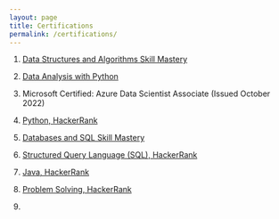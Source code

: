 ```yaml
---
layout: page
title: Certifications
permalink: /certifications/
---
```


1. [Data Structures and Algorithms Skill Mastery](https://moonshot-assets.s3.us-west-2.amazonaws.com/generated/dcea9f0d19c43acc80cce413bef842a8e5ccf737fcf94307835702fb399df621?AWSAccessKeyId=ASIAY7MGLG6ZF5HLVHZK&Expires=1736232131&Signature=Fifk6tnL9CGPOxP9%2Bm9VPPh9sTw%3D&x-amz-security-token=IQoJb3JpZ2luX2VjEGoaCXVzLXdlc3QtMiJHMEUCIQDdBBKZz8qVLw%2BCNpo2pUxxLVooVQ8nv3zNXmmDie%2BswQIgMJ5mLztR5OaNyGkqFWM2sKoPDfDP%2FVRAmpoBZMY5Ud8q9wMIUxADGgw2MTcxNDY0MzE0MTAiDDj%2Fmc3drwp37TtZ0irUAzXMEvRA%2BWW4SKEb8MvKei25OYOdZNKXUBqbljABwF6qX7KsXLFyzT4TtTTJgMnMtyKRAfpBcFuLgWcLwbGTjdmXLbimGYHwbRpTD1chKpPP8w51BRQqlUzM%2FSUxEUoPdISnNTwTwsjlmZxRw0qd2I3kV0qlkRa8kHEWp%2BH%2BIX8%2Bv%2BIM2X9PNfrzq36xrITwyXcOIis4gLwDzbogAwmZbIxR7RSE8BXUmHHyVujBpWtamdPkCcxkBivq01fzU3oXSsih%2FZhbei%2BJw2rH4Xy9eGjgka%2FZlurufoh55NO4LQgxHveqOlD7AUxZuTkziQz9hQz8JsXDQ%2Faoi6w4GbYxTW5Ev79Xkef%2FXulYL6OCDk353%2Bb0%2FoY4SPeeUonZYxA3aUdDrO0WX5OwfOfPe%2BP8KIEt6hw%2B7tTUNOvpoiwuYJlJqJf4ad9XP9o7R%2Fv%2BI%2B7%2BOJMe1caaD7ZWV1SUCDqSRzzBUUcTm0URqn6rouvvgTzOgelIQ9k%2BjZ1QiUfN6m2GXUi242vmQzy6LoT43nAH4QCmEZGmpJKjnFTyC2fKEsUiAWzqQ%2FC6A%2BORgeH29HZUnOXzj%2BvVn%2FfKSGxHrLsWTIKqJ0TLbAskk7WK7%2FpbSpJSWXGeUzDAlvK7BjqlAQI1YSNfOWS6%2BiZ8preh6MA3jlU3m7reEWpjqgC7%2FdsP4mYmijAfT9P608ZRaD3JCeKNrasie5ORIsR0DAJDiqNS4UXv5OtN2Py1l%2BcM%2BiKsWIvrtZrlKWN8XgNMbUkCfd5bQ88ioZGGjpCNzUPRvmHOsz3DPqL671DoOG1aD58a2JaeKGgPF3s0sN4BFdtswZ8N%2FcJCdMbbYr0MWKWvYxOAMXMk8w%3D%3D)

2. [Data Analysis with Python](https://freecodecamp.org/certification/shreyateeza/data-analysis-with-python-v7)

3. Microsoft Certified: Azure Data Scientist Associate (Issued October 2022)

4. [Python, HackerRank](https://www.hackerrank.com/certificates/6d2a912ed053)

5. [Databases and SQL Skill Mastery](https://moonshot-assets.s3.us-west-2.amazonaws.com/generated/994ec5f3a426b94c26a534f795d032ea934abf39fa0345db958e767b049cbcfd?AWSAccessKeyId=ASIAY7MGLG6ZF5HLVHZK&Expires=1736232131&Signature=s11Vx%2BgfA%2Fv1%2BA0st48gW%2Bq%2FSno%3D&x-amz-security-token=IQoJb3JpZ2luX2VjEGoaCXVzLXdlc3QtMiJHMEUCIQDdBBKZz8qVLw%2BCNpo2pUxxLVooVQ8nv3zNXmmDie%2BswQIgMJ5mLztR5OaNyGkqFWM2sKoPDfDP%2FVRAmpoBZMY5Ud8q9wMIUxADGgw2MTcxNDY0MzE0MTAiDDj%2Fmc3drwp37TtZ0irUAzXMEvRA%2BWW4SKEb8MvKei25OYOdZNKXUBqbljABwF6qX7KsXLFyzT4TtTTJgMnMtyKRAfpBcFuLgWcLwbGTjdmXLbimGYHwbRpTD1chKpPP8w51BRQqlUzM%2FSUxEUoPdISnNTwTwsjlmZxRw0qd2I3kV0qlkRa8kHEWp%2BH%2BIX8%2Bv%2BIM2X9PNfrzq36xrITwyXcOIis4gLwDzbogAwmZbIxR7RSE8BXUmHHyVujBpWtamdPkCcxkBivq01fzU3oXSsih%2FZhbei%2BJw2rH4Xy9eGjgka%2FZlurufoh55NO4LQgxHveqOlD7AUxZuTkziQz9hQz8JsXDQ%2Faoi6w4GbYxTW5Ev79Xkef%2FXulYL6OCDk353%2Bb0%2FoY4SPeeUonZYxA3aUdDrO0WX5OwfOfPe%2BP8KIEt6hw%2B7tTUNOvpoiwuYJlJqJf4ad9XP9o7R%2Fv%2BI%2B7%2BOJMe1caaD7ZWV1SUCDqSRzzBUUcTm0URqn6rouvvgTzOgelIQ9k%2BjZ1QiUfN6m2GXUi242vmQzy6LoT43nAH4QCmEZGmpJKjnFTyC2fKEsUiAWzqQ%2FC6A%2BORgeH29HZUnOXzj%2BvVn%2FfKSGxHrLsWTIKqJ0TLbAskk7WK7%2FpbSpJSWXGeUzDAlvK7BjqlAQI1YSNfOWS6%2BiZ8preh6MA3jlU3m7reEWpjqgC7%2FdsP4mYmijAfT9P608ZRaD3JCeKNrasie5ORIsR0DAJDiqNS4UXv5OtN2Py1l%2BcM%2BiKsWIvrtZrlKWN8XgNMbUkCfd5bQ88ioZGGjpCNzUPRvmHOsz3DPqL671DoOG1aD58a2JaeKGgPF3s0sN4BFdtswZ8N%2FcJCdMbbYr0MWKWvYxOAMXMk8w%3D%3D)

6. [Structured Query Language (SQL), HackerRank](https://www.hackerrank.com/certificates/8d23e4cce1f9)

7. [Java, HackerRank](https://www.hackerrank.com/certificates/ddd21df2ce59)

8. [Problem Solving, HackerRank](https://www.hackerrank.com/certificates/13a43c60532e)

9. []()
